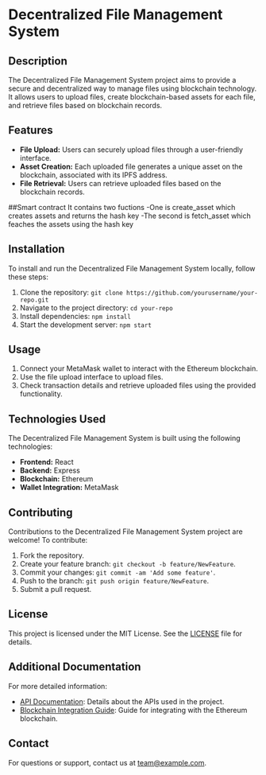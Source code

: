 # Decentralized File Management System

## Description
The Decentralized File Management System project aims to provide a secure and decentralized way to manage files using blockchain technology. It allows users to upload files, create blockchain-based assets for each file, and retrieve files based on blockchain records.

## Features
- **File Upload:** Users can securely upload files through a user-friendly interface.
- **Asset Creation:** Each uploaded file generates a unique asset on the blockchain, associated with its IPFS address.
- **File Retrieval:** Users can retrieve uploaded files based on the blockchain records.

##Smart contract
It contains two fuctions
-One is create_asset which creates assets and returns the hash key
-The second is fetch_asset which feaches the assets using the hash key

## Installation
To install and run the Decentralized File Management System locally, follow these steps:
1. Clone the repository: `git clone https://github.com/yourusername/your-repo.git`
2. Navigate to the project directory: `cd your-repo`
3. Install dependencies: `npm install`
4. Start the development server: `npm start`

## Usage
1. Connect your MetaMask wallet to interact with the Ethereum blockchain.
2. Use the file upload interface to upload files.
3. Check transaction details and retrieve uploaded files using the provided functionality.

## Technologies Used
The Decentralized File Management System is built using the following technologies:
- **Frontend:** React
- **Backend:** Express
- **Blockchain:** Ethereum
- **Wallet Integration:** MetaMask

## Contributing
Contributions to the Decentralized File Management System project are welcome! To contribute:
1. Fork the repository.
2. Create your feature branch: `git checkout -b feature/NewFeature`.
3. Commit your changes: `git commit -am 'Add some feature'`.
4. Push to the branch: `git push origin feature/NewFeature`.
5. Submit a pull request.

## License
This project is licensed under the MIT License. See the [LICENSE](LICENSE) file for details.

## Additional Documentation
For more detailed information:
- [API Documentation](docs/api.md): Details about the APIs used in the project.
- [Blockchain Integration Guide](docs/blockchain-integration.md): Guide for integrating with the Ethereum blockchain.

## Contact
For questions or support, contact us at team@example.com.
